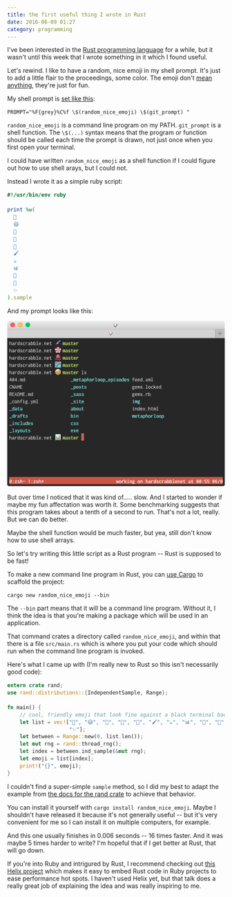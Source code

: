 ```yaml
---
title: the first useful thing I wrote in Rust
date: 2016-06-09 01:27
category: programming
---
```


I've been interested in the [Rust programming language][1] for a while, but it wasn't until this week that I wrote something in it which I found useful.

[1]: https://www.rust-lang.org

Let's rewind.
I like to have a random, nice emoji in my shell prompt.
It's just to add a little flair to the proceedings, some color.
The emoji don't [mean anything](http://maximomussini.com/posts/bash-git-prompt/), they're just for fun.

My shell prompt is [set like this][2]:

[2]: https://github.com/maxjacobson/dotfiles/blob/c3ca325eb27173046bb504327f7a30613416c5f8/.zsh-customizations/terrorhawk.zsh-theme#L23

```shell
PROMPT="%F{grey}%C%f \$(random_nice_emoji) \$(git_prompt) "
```

`random_nice_emoji` is a command line program on my PATH.
`git_prompt` is a shell function.
The `\$(...)` syntax means that the program or function should be called each time the prompt is drawn, not just once when you first open your terminal.

I could have written `random_nice_emoji` as a shell function if I could figure out how to use shell arays, but I could not.

Instead I wrote it as a simple ruby script:

```ruby
#!/usr/bin/env ruby

print %w(
  🐖
  😅
  🌸
  🐙
  🎑
  🖌
  ☕
  📊
  🐋
  🌈
  ✨
).sample
```

And my prompt looks like this:

![my prompt, where each line includes a random fun emoji](/img/2016-06-09-prompt.png)

But over time I noticed that it was kind of..... slow.
And I started to wonder if maybe my fun affectation was worth it.
Some benchmarking suggests that this program takes about a tenth of a second to run.
That's not a lot, really.
But we can do better.

Maybe the shell function would be much faster, but yea, still don't know how to use shell arrays.

So let's try writing this little script as a Rust program -- Rust is supposed to be fast!

To make a new command line program in Rust, you can [use Cargo](http://doc.crates.io/#lets-get-started) to scaffold the project:

```shell
cargo new random_nice_emoji --bin
```

The `--bin` part means that it will be a command line program.
Without it, I think the idea is that you're making a package which will be used in an application.

That command crates a directory called `random_nice_emoji`, and within that there is a file `src/main.rs` which is where you put your code which should run when the command line program is invoked.

Here's what I came up with (I'm really new to Rust so this isn't necessarily good code):

```rust
extern crate rand;
use rand::distributions::{IndependentSample, Range};

fn main() {
    // cool, friendly emoji that look fine against a black terminal background
    let list = vec!["🐖", "😅", "🌸", "🐙", "🎑", "🖌", "☕", "📊", "🐋", "🌈",
                    "✨"];
    let between = Range::new(0, list.len());
    let mut rng = rand::thread_rng();
    let index = between.ind_sample(&mut rng);
    let emoji = list[index];
    print!("{}", emoji);
}
```

I couldn't find a super-simple `sample` method, so I did my best to adapt the example from [the docs for the rand crate](https://doc.rust-lang.org/rand/rand/index.html) to achieve that behavior.

You can install it yourself with `cargo install random_nice_emoji`.
Maybe I shouldn't have released it because it's not generally useful -- but it's very convenient for me so I can install it on multiple computers, for example.

And this one usually finishes in 0.006 seconds -- 16 times faster.
And it was maybe 5 times harder to write?
I'm hopeful that if I get better at Rust, that will go down.

If you're into Ruby and intrigured by Rust, I recommend checking out [this Helix project](http://blog.skylight.io/introducing-helix/) which makes it easy to embed Rust code in Ruby projects to ease performance hot spots.
I haven't used Helix yet, but that talk does a really great job of explaining the idea and was really inspiring to me.
